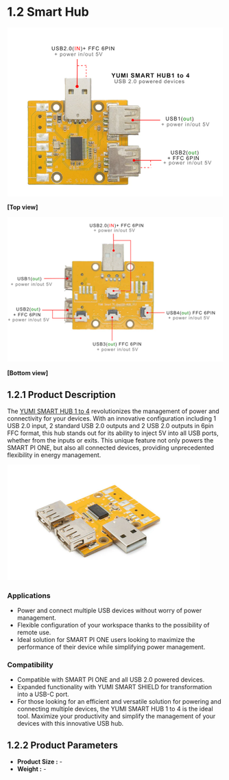 # 1.2 Smart Hub
<img src="../../img/SmartPi/Yumi_Components/SmartHub_specifications/smart_hub_usb_1_4_top.png" width="560" alt="Top view"> <p align="left">**[Top view]**</p>
<img src="../../img/SmartPi/Yumi_Components/SmartHub_specifications/smart_hub_usb_1_4_bottom.png" width="600" alt="Bottom view"> <p align="left">**[Bottom view]**</p>

## 1.2.1 Product Description
The [YUMI SMART HUB 1 to 4](https://wanhao-europe.com/collections/yumi-retro-gaming/products/yumi-smart-smart-shield-compatible-smart-pi-one) revolutionizes the management of power and connectivity for your devices. With an innovative configuration including 1 USB 2.0 input, 2 standard USB 2.0 outputs and 2 USB 2.0 outputs in 6pin FFC format, this hub stands out for its ability to inject 5V into all USB ports, whether from the inputs or exits. This unique feature not only powers the SMART PI ONE, but also all connected devices, providing unprecedented flexibility in energy management.

<img src="../../img/SmartPi/Yumi_Components/SmartHub_specifications/smart_hub_usb_1_4_side.png" width="450" alt="Bottom view"> <p align="left">
### Applications
* Power and connect multiple USB devices without worry of power management.
* Flexible configuration of your workspace thanks to the possibility of remote use.
* Ideal solution for SMART PI ONE users looking to maximize the performance of their device while simplifying power management.

### Compatibility
* Compatible with SMART PI ONE and all USB 2.0 powered devices.
* Expanded functionality with YUMI SMART SHIELD for transformation into a USB-C port.
* For those looking for an efficient and versatile solution for powering and connecting multiple devices, the YUMI SMART HUB 1 to 4 is the ideal tool. Maximize your productivity and  simplify the management of your devices with this innovative USB hub.

## 1.2.2 Product Parameters
* **Product Size :** -
* **Weight :** -

